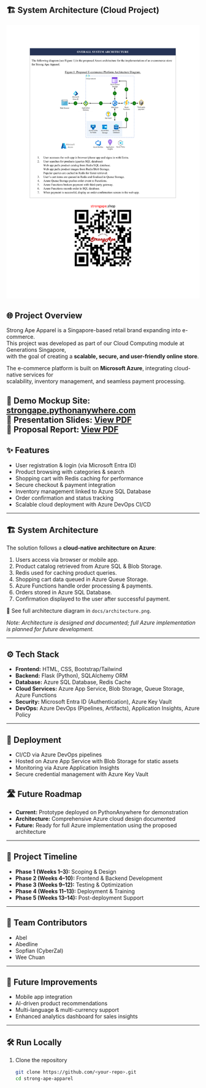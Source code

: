 ## 🏗️ System Architecture (Cloud Project)
![Azure E-commerce Architecture](./docs/system_architecture.png)

## 🌐 Project Overview
Strong Ape Apparel is a Singapore-based retail brand expanding into e-commerce.  
This project was developed as part of our Cloud Computing module at Generations Singapore,  
with the goal of creating a **scalable, secure, and user-friendly online store**.

The e-commerce platform is built on **Microsoft Azure**, integrating cloud-native services for  
scalability, inventory management, and seamless payment processing.

🔗 **Demo Mockup Site:** [strongape.pythonanywhere.com](https://strongape.pythonanywhere.com/)  
🔗 **Presentation Slides:** [View PDF](https://raw.githubusercontent.com/Cyberzal1/azure-ecommerce-platform/main/docs/Strong_Apes_Distribution.pdf)   
🔗 **Proposal Report:** [View PDF](https://raw.githubusercontent.com/Cyberzal1/azure-ecommerce-platform/main/docs/Strong_Apes_Proposal.pdf)
---

## ✨ Features
- User registration & login (via Microsoft Entra ID)  
- Product browsing with categories & search  
- Shopping cart with Redis caching for performance  
- Secure checkout & payment integration  
- Inventory management linked to Azure SQL Database  
- Order confirmation and status tracking  
- Scalable cloud deployment with Azure DevOps CI/CD  

---

## 🏗️ System Architecture
The solution follows a **cloud-native architecture on Azure**:

1. Users access via browser or mobile app.  
2. Product catalog retrieved from Azure SQL & Blob Storage.  
3. Redis used for caching product queries.  
4. Shopping cart data queued in Azure Queue Storage.  
5. Azure Functions handle order processing & payments.  
6. Orders stored in Azure SQL Database.  
7. Confirmation displayed to the user after successful payment.  

📌 See full architecture diagram in `docs/architecture.png`.

*Note: Architecture is designed and documented; full Azure implementation is planned for future development.*

---

## ⚙️ Tech Stack
- **Frontend:** HTML, CSS, Bootstrap/Tailwind  
- **Backend:** Flask (Python), SQLAlchemy ORM  
- **Database:** Azure SQL Database, Redis Cache  
- **Cloud Services:** Azure App Service, Blob Storage, Queue Storage, Azure Functions  
- **Security:** Microsoft Entra ID (Authentication), Azure Key Vault  
- **DevOps:** Azure DevOps (Pipelines, Artifacts), Application Insights, Azure Policy  

---

## 🚀 Deployment
- CI/CD via Azure DevOps pipelines  
- Hosted on Azure App Service with Blob Storage for static assets  
- Monitoring via Azure Application Insights  
- Secure credential management with Azure Key Vault  

## 🛣️ Future Roadmap
- **Current:** Prototype deployed on PythonAnywhere for demonstration
- **Architecture:** Comprehensive Azure cloud design documented
- **Future:** Ready for full Azure implementation using the proposed architecture

---

## 📅 Project Timeline
- **Phase 1 (Weeks 1–3):** Scoping & Design  
- **Phase 2 (Weeks 4–10):** Frontend & Backend Development  
- **Phase 3 (Weeks 9–12):** Testing & Optimization  
- **Phase 4 (Weeks 11–13):** Deployment & Training  
- **Phase 5 (Weeks 13–14):** Post-deployment Support  

---

## 👥 Team Contributors
- Abel  
- Abedline  
- Sopfian (CyberZal)  
- Wee Chuan  

---

## 🔮 Future Improvements
- Mobile app integration  
- AI-driven product recommendations  
- Multi-language & multi-currency support  
- Enhanced analytics dashboard for sales insights  

---

## 🛠️ Run Locally
1. Clone the repository  
   ```bash
   git clone https://github.com/<your-repo>.git
   cd strong-ape-apparel
